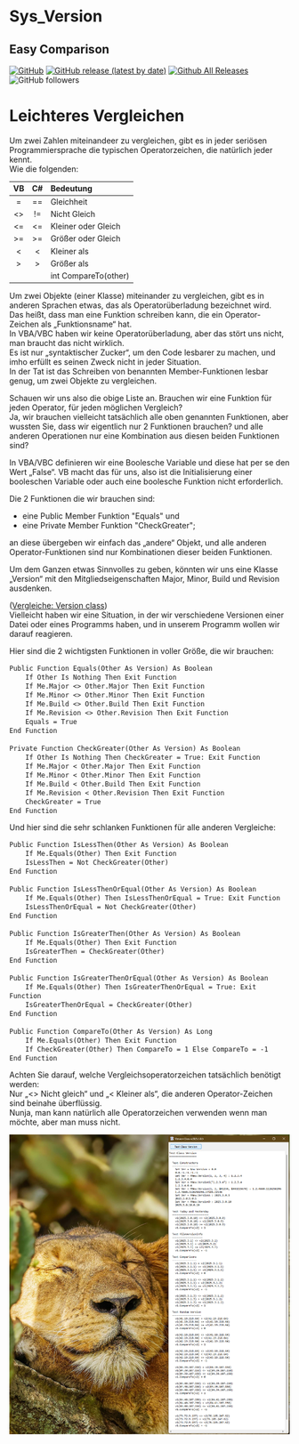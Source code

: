 # Sys_Version  
## Easy Comparison  

[![GitHub](https://img.shields.io/github/license/OlimilO1402/Sys_Version?style=plastic)](https://github.com/OlimilO1402/Sys_Version/blob/master/LICENSE) 
[![GitHub release (latest by date)](https://img.shields.io/github/v/release/OlimilO1402/Sys_Version?style=plastic)](https://github.com/OlimilO1402/Sys_Version/releases/latest)
[![Github All Releases](https://img.shields.io/github/downloads/OlimilO1402/Sys_Version/total.svg)](https://github.com/OlimilO1402/Sys_Version/releases/download/v2025.3.2/Version_v2025.3.2.zip)
![GitHub followers](https://img.shields.io/github/followers/OlimilO1402?style=social)

Leichteres Vergleichen  
======================  
  
Um zwei Zahlen miteinandeer zu vergleichen, gibt es in jeder seriösen Programmiersprache die typischen Operatorzeichen, die natürlich jeder kennt.  
Wie die folgenden:  
  
 |  VB   |  C#   |  Bedeutung   
 |:-----:|:-----:|:----------------  
 |  =    |  ==   |  Gleichheit  
 |  \<>  |  !=   |  Nicht Gleich  
 |  \<=  |  \<=  |  Kleiner oder Gleich  
 |  \>=  |  \>=  |  Größer oder Gleich  
 |  \<   |  \<   |  Kleiner als  
 |  \>   |  \>   |  Größer als  
 |       |       |  int CompareTo(other)  

Um zwei Objekte (einer Klasse) miteinander zu vergleichen, gibt es in anderen Sprachen etwas, das als Operatorüberladung bezeichnet wird.  
Das heißt, dass man eine Funktion schreiben kann, die ein Operator-Zeichen als „Funktionsname“ hat.  
In VBA/VBC haben wir keine Operatorüberladung, aber das stört uns nicht, man braucht das nicht wirklich.  
Es ist nur „syntaktischer Zucker“, um den Code lesbarer zu machen, und imho erfüllt es seinen Zweck nicht in jeder Situation.  
In der Tat ist das Schreiben von benannten Member-Funktionen lesbar genug, um zwei Objekte zu vergleichen.  
  
Schauen wir uns also die obige Liste an. Brauchen wir eine Funktion für jeden Operator, für jeden möglichen Vergleich?  
Ja, wir brauchen vielleicht tatsächlich alle oben genannten Funktionen, aber wussten Sie, dass wir eigentlich nur 2 Funktionen brauchen?
und alle anderen Operationen nur eine Kombination aus diesen beiden Funktionen sind?  
  
In VBA/VBC definieren wir eine Boolesche Variable und diese hat per se den Wert „False“. VB macht das für uns, also ist die Initialisierung 
einer booleschen Variable oder auch eine boolesche Funktion nicht erforderlich.    

Die 2 Funktionen die wir brauchen sind:  
* eine Public Member Funktion "Equals" und  
* eine Private Member Funktion "CheckGreater";  
  
an diese übergeben wir einfach das „andere“ Objekt, und alle anderen Operator-Funktionen sind nur Kombinationen dieser beiden Funktionen.  
  
Um dem Ganzen etwas Sinnvolles zu geben, könnten wir uns eine Klasse „Version“ mit den Mitgliedseigenschaften Major, Minor, Build und Revision ausdenken.

([Vergleiche: Version class](https://learn.microsoft.com/en-us/dotnet/api/system.version?view=net-8.0))  
Vielleicht haben wir eine Situation, in der wir verschiedene Versionen einer Datei oder eines Programms haben, und in unserem Programm
wollen wir darauf reagieren.  
  
Hier sind die 2 wichtigsten Funktionen in voller Größe, die wir brauchen:  

```vba  
Public Function Equals(Other As Version) As Boolean
    If Other Is Nothing Then Exit Function
    If Me.Major <> Other.Major Then Exit Function
    If Me.Minor <> Other.Minor Then Exit Function
    If Me.Build <> Other.Build Then Exit Function
    If Me.Revision <> Other.Revision Then Exit Function
    Equals = True
End Function

Private Function CheckGreater(Other As Version) As Boolean
    If Other Is Nothing Then CheckGreater = True: Exit Function
    If Me.Major < Other.Major Then Exit Function
    If Me.Minor < Other.Minor Then Exit Function
    If Me.Build < Other.Build Then Exit Function
    If Me.Revision < Other.Revision Then Exit Function
    CheckGreater = True
End Function
```
  
Und hier sind die sehr schlanken Funktionen für alle anderen Vergleiche:  
  
```vba  
Public Function IsLessThen(Other As Version) As Boolean
    If Me.Equals(Other) Then Exit Function
    IsLessThen = Not CheckGreater(Other)
End Function

Public Function IsLessThenOrEqual(Other As Version) As Boolean
    If Me.Equals(Other) Then IsLessThenOrEqual = True: Exit Function
    IsLessThenOrEqual = Not CheckGreater(Other)
End Function

Public Function IsGreaterThen(Other As Version) As Boolean
    If Me.Equals(Other) Then Exit Function
    IsGreaterThen = CheckGreater(Other)
End Function

Public Function IsGreaterThenOrEqual(Other As Version) As Boolean
    If Me.Equals(Other) Then IsGreaterThenOrEqual = True: Exit Function
    IsGreaterThenOrEqual = CheckGreater(Other)
End Function

Public Function CompareTo(Other As Version) As Long
    If Me.Equals(Other) Then Exit Function
    If CheckGreater(Other) Then CompareTo = 1 Else CompareTo = -1
End Function
```  
  
Achten Sie darauf, welche Vergleichsoperatorzeichen tatsächlich benötigt werden:  
Nur „<> Nicht gleich“ und „< Kleiner als“, die anderen Operator-Zeichen sind beinahe überflüssig.  
Nunja, man kann natürlich alle Operatorzeichen verwenden wenn man möchte, aber man muss nicht.   
  
![Version Image](Resources/Version.png "Version Image")  
  